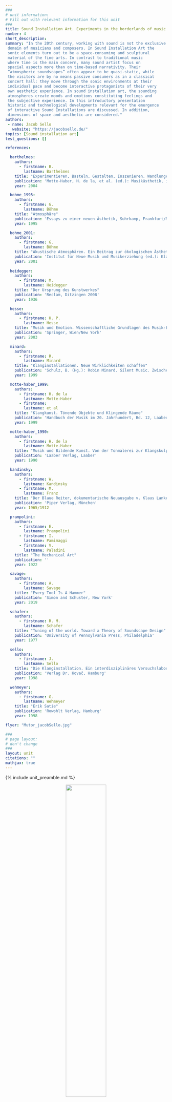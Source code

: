 ```yaml
---
###
# unit information: 
# Fill out with relevant information for this unit
###
title: Sound Installation Art. Experiments in the borderlands of music and visual arts 
number: 4
short_description:
summary: "In the 20th century, working with sound is not the exclusive 
 domain of musicians and composers. In Sound Installation Art the 
 sonic elements turn out to be a space-consuming and sculptural 
 material of the fine arts. In contrast to traditional music 
 where time is the main concern, many sound artist focus on 
 spacial aspects more than on time-based narrativity. Their 
 “atmospheric soundscapes” often appear to be quasi-static, while 
 the visitors are by no means passive consumers as in a classical 
 concert hall: they move through the sonic environments at their 
 individual pace and become interactive protagonists of their very 
 own aesthetic experience. In sound installation art, the sounding 
 atmospheres create moods and emotions constituting feelings and 
 the subjective experience. In this introductory presentation 
 historic and technological developments relevant for the emergence 
 of interactive Sound Installations are discussed. In addition, 
 dimensions of space and aesthetic are considered."
authors:
 - name: Jacob Sello
   website: "https://jacobsello.de/"
topics: [Sound installation art]
test_questions: []

references:

  barthelmes:
    authors:
      - firstname: B.
        lastname: Barthelmes
    title: "Experimentieren, Basteln, Gestalten, Inszenieren. Wandlungen des künstlerischen Selbstverständnisses"
    publication: 'Motte-Haber, H. de la, et al. (ed.): Musikästhetik, im Handbuch der Systematischen Musikwissenschaft, Bd. 1, Laaber Verlag, Laaber'
    year: 2004

  bohme_1995:
    authors:
      - firstname: G.
        lastname: Böhme
    title: "Atmosphäre"
    publication: 'Essays zu einer neuen Ästhetik, Suhrkamp, Frankfurt/M'
    year: 1995

  bohme_2001:
    authors:
      - firstname: G.
        lastname: Böhme
    title: "Akustische Atmosphären. Ein Beitrag zur ökologischen Ästhetik"
    publication: 'Institut für Neue Musik und Musikerziehung (ed.): Klang und Wahrnehmung. Komponist – Interpret – Hörer, Schott, Mainz u a.'
    year: 2001
  
  heidegger:
    authors:
      - firstname: M.
        lastname: Heidegger
    title: "Der Ursprung des Kunstwerkes"
    publication: 'Reclam, Ditzingen 2008'
    year: 1936

  hesse:
    authors:
      - firstname: H. P.
        lastname: Hesse
    title: "Musik und Emotion. Wissenschaftliche Grundlagen des Musik-Erlebens"
    publication: 'Springer, Wien/New York'
    year: 2003

  minard:
    authors:
      - firstname: R.
        lastname: Minard
    title: "Klanginstallationen. Neue Wirklichkeiten schaffen"
    publication: 'Schulz, B. (Hg.): Robin Minard. Silent Music. Zwischen Klangkunst und Akustik-Design . Kehrer Verlag, Heidelberg'
    year: 1999

  motte-haber_1999:
    authors:
      - firstname: H. de la
        lastname: Motte-Haber
      - firstname: 
        lastname: et al
    title: "Klangkunst. Tönende Objekte und Klingende Räume"
    publication: 'Handbuch der Musik im 20. Jahrhundert, Bd. 12, Laaber Verlag, Laaber'
    year: 1999

  motte-haber_1990:
    authors:
      - firstname: H. de la
        lastname: Motte-Haber
    title: "Musik und Bildende Kunst. Von der Tonmalerei zur Klangskulptur"
    publication: 'Laaber Verlag, Laaber'
    year: 1990

  kandinsky:
    authors:
      - firstname: W.
        lastname: Kandinsky
      - firstname: M.
        lastname: Franz
    title: "Der Blaue Reiter, dokumentarische Neuausgabe v. Klaus Lankeit"
    publication: 'Piper Verlag, München'
    year: 1965/1912

  prampolini:
    authors:
      - firstname: E.
        lastname: Prampolini
      - firstname: I.
        lastname: Pamimaggi
      - firstname: V.
        lastname: Paladini
    title: "The Mechanical Art"
    publication: ''
    year: 1922

  savage:
    authors:
      - firstname: A.
        lastname: Savage
    title: "Every Tool Is A Hammer"
    publication: 'Simon and Schuster, New York'
    year: 2019

  schafer:
    authors:
      - firstname: R. M.
        lastname: Schafer
    title: "Tuning of the world. Toward a Theory of Soundscape Design"
    publication: 'University of Pennsylvania Press, Philadelphia'
    year: 1977

  sello:
    authors:
      - firstname: J.
        lastname: Sello
    title: "Die Klanginstallation. Ein interdisziplinäres Versuchslabor zwischen Kunst, Musik und Forschung"
    publication: 'Verlag Dr. Kovač, Hamburg'
    year: 1998

  wehmeyer:
    authors:
      - firstname: G.
        lastname: Wehmeyer
    title: "Erik Satie"
    publication: 'Rowohlt Verlag, Hamburg'
    year: 1998

flyer: "Mutor_jacobSello.jpg"

###
# page layout:
# don't change
###
layout: unit
citations: ""
mathjax: true
---
```


{% include unit_preamble.md %}

<!-- remove this when there is an animation -->
<div style="text-align:center">
<img src="{{ site.baseurl }}/assets/images/flyers/{{ page.flyer }}" style="width:50%;">
</div>
<!-- snip -->

# Some characteristics. Instead of clear definition 

Giving a definition of sound installation art is difficult. This may be due to the fact that there are hardly any clear rules for this art form, as it is the case for most types of music. Also, the physical properties, that make up painting or sculpture, are missing. And even if it is possible to name a few typical characteristics, there is immediately a prominent counter-example.

However. Sound installations are often found at festivals for new music, in galleries and museums or in the public space. The conventional concert hall seems unsuitable for the presentation of sound installations. The sounds and noises, which are mostly electronically reproduced or synthetically generated, affect the recipient in conjunction with visual and architectural, spatial elements that can be explored. From a musical perspective, the visitors to the sound installation are given a new role: they are invited to move freely in the sounding space and to explore it with the personal temporality. The sound installation – unlike music – does not specify a narrative time structure, there is neither beginning nor end to the performance, but rather an almost static sonic experience that unfolds in space rather than in time. With their works, sound artists describe a field of possibilities in which the recipients can actively, sometimes interactively act, and create their own experience. This gives the audience the role of performers, they are less passive recipients than actors. The focus of the sound installations is – in contrast to works of (multi)media art – the auditory experience, listening. 

# Some history: 'cause it's good to know your ancestors

A golden thread can be followed through history from the beginning of the 20th century to contemporary sound art where the artistic avant-garde movements of the 1910s and 1950s play a prominent role. This context provides the historical humus on which sound art as we know it today could develop. Some major milestones shall be mentioned here.

Around 1920, the French composer Eric Satie had proposed a highly functional music with his Musique d'Ameublement (furniture music). This music should fit into a room as naturally as a piece of furniture. It should:
>>>*"soften the noise of knives and forks without drowning it out, without imposing itself. It should furnish the often annoying silence between guests. [...] At the same time, it neutralizes somewhat the street noises that come into the play."* {% include cite ref="wehmeyer" %}(translation: J. Sello)

In doing so, Satie distributed the various instrumentalists around the performance space so that the music seemed to come from all sides at once. 

{% include youtube-figure id="v1_iC42rsko" 
description="Eric Satie - Musique d'Ameublement
" %}

Satie´s Musique d'Ameublement can be considered as important precursor of sound art as his ideas show astonishing parallels to approaches of the genre of sound installation art, which emerged about 50 years later. In both the atmospheric re-design of a specific space with the help of sounds is of major concern. And the effect of the sounds unfolds even if the listener does not consciously or attentively follow them, so that it is largely up to the recipient whether and to what extent he or she pays attention to the sound. At the first performance in 1920, Satie is said to have shouted (in vain), *"Don't listen! Go around! Entertain yourselves!"* {% include cite ref="wehmeyer" %} 

While Satie still wanted his *sonic wallpapers* and *furniture music* to be understood as purely functional and not at all as art, sound installations have their permanent place in contemporary exhibitions and museums of modern art. For example the ZKM (Zentrum für Kunst & Medientechnologie) in Karlsruhe hosts sound installations on a regular basis. 

By today, sound art claims its place in art history and it has already produced its own differentiated history spanning more than half a century. Berlin based musicologist Helga de la Motte-Haber has devoted herself with particular dedication to working out the connections between music and the visual arts and to elaborating the significance of sound installation art in particular. Unfortunately, de la Motte-Haber´s extensive list of publications was mainly published in German language only. 

According to Motte-Haber, three radical changes in the understanding of art motivated by the avant-garde movements of the 20th century are crucial as historical basis of sound installation art: First of all, the breakup of traditional boundaries between artistic genres since the mid-19th century is essential for the development of sound installations. Secondly, the change in the artistic conception of material is significant. This can be observed in the field of visual arts, but also as a development within the music of the 20th century. The new possibilities of electronic sound synthesis, sampling and processing and the resulting changes in compositional processes play an important role here. And third, the transformation of the traditional performance situation, the artist's withdrawal from it, and the resulting new role of the audience form a crucial basis for the emergence of the sound installation as an art form. {% include cite ref="motte-haber_1999" %}

# The early 20th century. things change

Until the beginning of the 20th century, the various arts were still essentially thought of and practiced independently of one another. Even Wagner's opulent realizations of his *Gesamtkunstwerk* were rarely more than the mere juxtaposition of different means. 

But with the early 20th century things began to change and several radical upheavals in the various art scenes all around the globe could be observed. The emerging industrialization and the various social and technological innovations of the time certainly had a strong impact on the artistic developments. Social tension was building up in different parts of the world, proceeding World War I. Different not necessarily connected groups of artists, later coined as anvant-garde, were involved in these major developments, mainly in the European metropolises. 

Starting in Munich, a network of visual artists, writers, musicians and theater makers wanted to outgrow and break with traditions in their fields. Their group became known as **Der Blaue Reiter** (the blue rider), among the members were Wassily Kandinsky, Franz Marc and Paul Klee. Under the same title they published their almanac, a journal in which they exchanged radical ideas concerning abstract painting, atonal music, dadaism, non-western traditional arts, multimedia theater ideas of visionary proportions.

{% include img-figure width="350px" url="assets/images/unit4/blaue.png"  description="Wassily Kandinsky - Front cover of the almanac “Der Blaue Reiter” (1912)" %}
[source](https://commons.wikimedia.org/wiki/File:BlaueReiter.jpg)

{% include img-figure width="400px" url="assets/images/unit4/sketch.png"  description="Sketch of the envisioned spherical concert hall for Mysterium by Alexander Nikolajewitsch Skrjabin (1912), published in the almanac Der Blaue Reiter." %}
[source](https://commons.wikimedia.org/wiki/File:Skrjabin_Mysterium_Sketch.jpg)

In 1913 Georges Braque and Pablo Picasso established the form of the artistic **collage**. They collected and combined a wide variety of materials to create new works: Newspaper clippings, fabrics or common objects of daily use such as paintbrushes were integrated into the pictural composition. Through such combination of painted and glued materials not previously used by artists, the idea of the artwork as a homogeneous whole created in a single medium was put to disposition. Also, everyday objects and materials were liberated from their original function, aesthetically re-evaluated and thus ultimately "capable of art", becoming independent carriers of meaning. Within a few years, French artist Marcel Duchamp took this notion of art to its extreme: with his famous Ready-Mades, he elevated ordinary everyday objects to the status of artworks, signed and exhibited them. Whereas previously the artist's material had been understood as a means of expression, Duchamp made use of finished industrial products and put the artistic idea and the concept in the center of the work. 

{% include img-figure width="400px" url="assets/images/unit4/georges.png"  description="Georges Braque - Still Life on a Table with 'Gillette' (1914)" %}
[source](https://www.wikiart.org/en/georges-braque/still-life-on-a-table-with-gillette-1914)

{% include img-figure width="300px" url="assets/images/unit4/duchamp.png"  description="Marcel Duchamp - Fountain (1917), photograph by Alfred Stieglitz " %}
[source](https://en.wikipedia.org/wiki/Fountain_%28Duchamp%29)

During the same time a group of artists around the Italian writer Filippo Tommaso Marinetti gathered in Italy in 1910, calling themselves **Futurists** – excited by the technological developments of their time and joyfully anticipating the future. Various painters, poets and composers such as Edward Varèse and Albert Doyen considered themselves to be part of this movement. On February 2nd, 1909, the front page of the Paris newspaper Le Figaro featured Marinetti's Futurist Manifesto. This contained eleven programmatic theses that were intended to establish not only a new artistic movement, but also a culture that encompassed all areas of life. In the manifest Marinetti declared violence and war the *"only hygiene in the world"* and he vehemently opposed all traditions: *"Put fire to the shelves of libraries! [...] Divert the course of the canals to flood the museums! [...] Seize the pickaxes, the axes and the hammers and tear down, tear down without mercy the cities!”*. See [full text](http://www.kunstzitate.de/bildendekunst/manifeste/futurismus.htm) (german, translation J. Sello)

With his Intonarumori Italian Futurist Luigi Russolo built 27 different mechanical sound generators and presented them in various concerts. He notated the music in a rather classical way (see figure 4.7)

{% include img-figure width="400px" url="assets/images/unit4/futurist.png"  description="Futurist Luigi Russolo, his assistant Ugo Piatti and the Intonarumori Instruments built by Russolo, photo published in his 1913 book: The Art of Noises " %}
[source](https://en.wikipedia.org/wiki/Intonarumori#/media/File:Russolointonorumori.jpg)

{% include youtube-figure id="cFI1xdCxaBU" 
description="Luigi Russolo - Risveglio Di Una Città" %}

{% include img-figure width="600px" url="assets/images/unit4/composition.png"  description="Composition for Intonarumori: risvelglio di una cittá (1916)" %}
[source](https://www.researchgate.net/figure/Luigi-Russolo-Risveglio-di-una-citta-1916-prime-due-pagine-della-partitura-musicale_fig24_307837321)

During those years, the Russian painter Wassily Kandinsky, member of *Der Blaue Reiter*, was trying to develop a grammar for art as a whole. Therefore, he was concerned with the transfer of formal principles from one medium to another. For example, he wanted to translate structures from music to painting: rhythm, timbre, dynamics, movement. In 1918 Kandinsky was involved in the founding of the Institute of Artistic Culture in Petrograd what is now St. Petersburg. This Institute is considered the forerunner of the famous Bauhaus. The **Bauhaus** was founded by Walter Gropius in Weimar after the end of the war. Wassily Kandinsky, Paul Klee, Lyonel Feininger, Lazlo Moholy-Nagy, Oskar Schlemmer and many other representatives of classical modernism taught there and developed an interdisciplinary artistic program that included design, architecture, painting, dance, music and theatre. 

Teaching at Bauhaus Lazlo Moholy-Nagy proposed a new form of theater in 1925 with his text Theater, Circus, Varieté, which would utilize elements of shock and surprise. He had the idea of placing electric or mechanical sound generators in the auditorium. Hidden under the floor or under the seats, they would play music, noises or even speech. Between 1924 and 1925 Moholy-Nagy designed a piece entitled: *Mechanical eccentricity*. A synthesis of form, movement, sound, colored light. In addition, he made a score sketch, which shows the events on three stages including different projection screens. According to Motte-Haber (1999), this sketch already anticipates the score arrangements of the happenings that would emerge almost 30 years later, and this work may already be considered a mixture of performance and sound installation. {% include cite ref="motte-haber_1999" %}(p.52)

{% include img-figure width="450px" url="assets/images/unit4/bauhaus.png"  description="The reconstructed Bauhaus building" %}
[source](https://de.wikipedia.org/wiki/Bauhaus_Dessau#/media/Datei:Dessau_Bauhaus_neu.JPG)

# After World War II: dissolving boundaries

With the rise of Nazi-Germany and the upcoming war, artistic developments in central Europe came to almost complete halt. Several Bauhaus teachers and students immigrated, including -László Moholy-Nagy, Josef Albers and Walter Gropius. Moholy-Nagy went to Chicago where he founded the *New Bauhaus* (later: School of Design) in 1937. Joseph Albers joined the newly founded *Black Mountain College* in North Carolina. Until it was shut down in 1957, this school was the leading institute for interdisciplinary (mainly) artistic education, with teachers such as architect Buckminster Fuller or Albert Einstein, who was guest lecturer there in summer classes. 

{% include img-figure width="450px" url="assets/images/unit4/black.png"  description="BILD: Black mountain collage.    " %}
[source](https://commons.wikimedia.org/wiki/File:Black_Mtn_College.jpg)

In 1948 American composer John Cage received a teaching assignment at Black Mountain College. As the author of various key works of New Music Cage is considered as one of the 20th century´s most influential composers. Additionally, he was an integration figure of the Happening and Fluxus movements and an important initiator and practitioner of sound installation art. At Black Mountain College, a wide variety of arts was brought together by Cage, for example in his 1952 *Untitled Event*, held in the school´s dining room: David Tudor played the piano, Merce Cunningham danced under Robert Rauschenberg's White Paintings while slides and films were projected onto various screens. A poetry reading took place and Cage gave a lecture on Meister Eckhart. This so called *happening* lasted 45 minutes and was organized chronologically by a schedule created with the help of random operations. 

{% include youtube-figure id="Bx2K8VbePU8" 
description="John Cage, Merce Cunningham, Robert Rauschenberg - Untitled Event" %}

Here, Cage dissolved the traditional frontal form of stage presentation by turning the audience into an integral part of the event and thus granting the recipient a new meaning in the context of art. So, in addition to breaking down media boundaries, the alteration of the audience's perspective is its most characteristic feature, being a great influence to the sound installation art. However, since such *happenings* and *performances* didn´t give up the traditional role of the artist as performing actor on stage, it led into a different direction, namely to the now widely differentiated field of *performance art.*

While in happenings and Fluxus´ "concerts" the artists were still performers, who went on stage to make direct contact with the audience, in the following years the emergence of installation art was accompanied by the artist's withdrawal from the performance situation. American sound artist Max Neuhaus was the first to coin the term sound installation to describe his project *Drive-in Music* (1967). He had installed several radio stations along a road with the same transmission frequency but different sounds, which were received differently by the passing cars, depending on their speed and direction of travel, so that an unique and individual sound progression was created. 

{% include youtube-figure id="kA-fihBFWBI" 
description="Max Neuhaus - Time Square (1977-today)
" %}

Out of these not always linear developments within the visual arts and music, a new art form emerges, living in between the traditional genres of art: *Sound Art*. The boundaries of the individual genres within Sound Art appear fluid: often it is hard to decide whether a work should be categorized as sound sculpture, sound performance or as sound installation. In fact, it is rather rare to find works that could be described as pure sound installations according to the characteristics of an idealized type of sound installation listed in the introduction. This is mainly due to the cross-border character of this art form. In most cases, visual and architectural aspects play a role in the works and each artist sets the very own emphasis. 

# Co-Evolution of Technology and Music 

For sound artists, technology is both instrument and tool. The way of working with it needs to be learned and developed. Meanwhile, every technology and each single tool brings its own workflow and functionality, which shapes and forms the workpiece in its own way. With his recent book Every Tool's a Hammer (2019) American tinkerer Adam Savage explores the evolution of tools and their influence on one's way of working. But this is by no means a novel phenomenon: The 20th century is characterized by the increasing mechanization of musical creation or by the "musicalization" of technology. Again and again, one comes across personalities who simultaneously assume the role of researcher and inventor as well as that of composer and musician. Lev Termen, Maurice Martenot and Friedrich Trautwein, for example, had a technical education that enabled them to construct new musical instruments (Theremin, Ondes Martenot, Trautonium), which they immediately utilized in their own compositions. Later, in the course of the progress of the computer technology, one meets personalities like Max Mathews (name giver for Max/MSP), Jean-Claude Risset or John Chowning (inventor of the FM synthesis), who were on the one hand programmers, on the other hand used the programs and procedures developed by them for the realization of their own music. 

In short, the role of the composer changed with the entry of technology and media into compositional practice. In the 20th century, the composer's workplace is no longer primarily the piano and the desk complete with music paper and pencil, but the compositional work is created in the "laboratory," in the highly technical recording studio or –more recently– on the personal computer. 

Like the electronically generated music, the sound installations draw from the almost infinite pool of new sounds that enriched western music in the course of the 20th century: from Russolo's Intonarumori and the integration of everyday objects such as sirens and chainsaws into music, from John Cage's prepared pianos to the sonic diversity resulting from field recording & sampling, as well as the electronic synthesis of entirely artificial sound and noise. In the historical context, the development of electronic music reveals reciprocal relationships between art and technology that can be described as co-evolution. The question of whether technical progress caused the innovations in art, or whether the cultural changes initiated by art first formed the preconditions for the development of new technologies, is comparable to the famous question of which came first - the hen or the egg. For example, the sudden availability of video equipment was hardly responsible for the emergence of video and media art in the 1960s. Rather, the avant-garde's search for new means of artistic expression that would unfold their effect through the interplay of different senses. Thus, artists re-purposed the new possibilities of video technology for their happenings, Fluxus concerts, and environments. The new technology was merely an additional component of their intermedial works, but it ultimately provided the impetus for the emergence of new artistic genres such as multimedia and video art.  
In the 1950s and 1960s, it was common practice to alienate existing technology, radio or measurement technology, for example, or even to develop new devices oneself. In contrast, today´s sound artists can draw from the almost unlimited pool of industrial tools for music production: 

# Tools for the creation of electronic sound 

Sound synthesizers have been developed since the late 1950s, initially manufactured in costly small series by companies such as Moog, Buchla, Arp or Sequential Circuits, only available to few. Today, devices with similar functionality are comparatively cheap thanks to Asian mass production. Digital synthesizers and samplers have supplemented the range of available electronic sound generators since the 1980s. During the 1990s, standard computers have become powerful enough to completely take over the functionality of a well-equipped recording studio. And so, todays computers play a key role not only in contemporary music production, but also in sound installation art. 

However, if we compare different works we see a large variety of systems: there are installations that "just" play back pre-produces sound loops. In contrast, there are generative installations, that are based on certain mechanisms that implement rule-sets for generating the musical content in real-time. As a third group, we find interactive installations that allow the audience to playful interact with the system. Also, there are performative installations, where the artist could be part of the presentation, maybe only for a special event at a vernissage, for example.

There is a wide range of different tools used for the realization of sound art. In early days often analog synthesizers or magnetic tapes were used, where several tape loops of different lengths were played at once but not synchronized, so they would create an everchanging sonic result. Today, there are various flexible software tools, such as the graphical programming environments Max/MSP or open-source Pure Data. Such graphical programming environments allow the user to quickly prototype software that, for example, creates random processes, or analyzes input signals and, on this basis generates sounds, interactive visuals or automates studio hardware. Such a program could also communicate through the internet or implement AI algorithms... everything goes. In addition, easy-to-program microcontrollers such as the Arduino family can be used to interact with the physical world by recording and controlling processes outside the computer. A variety of sensors can be used to enable real-time interaction, control lights, motors and almost unlimited other devices. There are unprecedented possibilities for implementing your own ideas! 

As in the early days of electronic music, among sound installation artists we often find a rather unconventional approaches: creation outside the industrial/commercial pathways. Many sound artists create their own sound generators and invent their very own and unique technical systems. 

# The Sound Artist as Tinkerer 

This artistic process, in which the possibilities of existing technologies are tested and adapted to one's own needs, in many cases give rise to ideas that inspire new works – often through the unconventional use far off the handbook. Thus, according to German musicologist Barbara Barthelmes (2004), this new type of composer/artist can be identified as tinkerer or maker (germ.: Bastler), whereby the negative connotation of this term, the hobby-like and non-professional, is not meant. {% include cite ref="barthelmes" %}  

Exploration and experimentation is the tinkerer´s prime strategy, the free use of technology, regardless of its original purpose, done with the aim of developing one's very own, new and individual artistic technique. The internet provides the necessary network and platform for communication: under the acronym DIY (Do it Yourself), a community of like-minded people has emerged to share their individual insights and procedures freely and free of charge. On the one hand, the tinkerer's way to approach problems shows parallels to the Dadaist´s idea of the found object (*objet trouvé*) and, on the other hand, it ties in with the Futurists' goal of bringing together everyday´s technology and art. Thus, a 1922 Futurist manifesto states: 

>>>*"We Futurists force the machine to tear itself away from its merely practical function, to rise to the spiritual and disinterested life of art, and to become a very high and fruitful source of inspiration.”* {% include cite ref="prampolini" %}

# Sound art in space: another excursion into history

In the 16th century various works for multiple choirs were composed in the church musical tradition for the Basilica di San Marco in Venice. Here, the multi-aisle architecture of the dome was played by two opposing organs. Different groups of instruments or choirs were then placed on different galleries, so that a first spatial music was staged – almost 500 years ago. 

But the real integration of physical space, as integral part of musical composition, as a "composable parameter" of music, did not emerge until the 1920s with Edgar Varèse's instrumental spatial compositions, such as *Integrales* (1926), which was conceived as a "projection into space”. Or with compositions by Arnold Schoenberg: in his (unfinished) oratorio *Jakobsleiter* (Jacob's Ladder), begun in 1915, Schoenberg envisioned remotely played music (orchestra and choirs) to be conducted through a system of pipes to various different locations in the performance space. With the new technological possibilities of electronic sound production and control in the 1950s, these ideas were further investigated: The early approaches to spatialization, as this is called today, lead into a structural element of Serial Music with several compositions focusing on such spatial aspects. Stockhausen spoke in an essay (1961) of the *"rediscovery of the function of space”.*

In order to be able to position electronic sounds in physical space, a playback system is needed with at least two loudspeakers. Stereophonic speaker setups create the impression of a sound source being located centrally between the (two) speakers, when the sound intensity of both speakers is identical. Due to volume differences of the two loudspeakers, this so-called *phantom sound source* shifts in the direction of the speaker with the higher amplitude. Accordingly, it also is possible to simulate simple movements of the sounds. However, the sound objects remain always on a line in between the speakers. In consequence, French composers Pierre Schaeffer and Pierre Henry used reproduction systems with more than two loudspeakers for their *musique concrete* as early as 1950. For example in their work *Symphonie pour un Homme Seul* (1951) four speakers were placed on the front left and right, as well as behind and above the audience. Around the same time, in the U.S. compositions were being created that were reproduced by four to eight loudspeakers placed in a circle around the audience (a setup that is still quite common). Among these compositions were *Williams Mix* (1952) by John Cage and *Intersection* (1953) by Morton Feldman, both protagonists of the American so called *Tape Music* scene. Only a few years later, Karlheinz Stockhausen created his works *Gesang der Jünglinge* (1956) and *Kontakte* (1960), which were designed to be played back by a newly developed 4-channel quadraphonic tape system. Here, the four loudspeakers were set up in a square around the audience and, in contrast to earlier systems, could be controlled synchronized in time, so that complex sound movements could be realized.

At the 1970 world exhibition EXPO in Osaka (Japan) Western Germany´s representative pavilion was a spherical concert hall, the so called *Kugelauditorium*, built by architect Fritz Bornemann. The hall was equipped with a 360° speaker setup controlled in 50 independent groups. Stockhausen was invited to perform his music here (electronic and instrumental with 19 musicians on site), as well as other composers such as Boris Blacher or Bernd Alois Zimmermann. During the 180 days of exhibition more than one million people experienced this futuristic sound show. It was the second visionary concert space at the EXPO world exhibition built for the realization of the ideas of the musical avant-garde, after the legendary Philips pavilion designed by Le Corbusier at the 1958 EXPO in Brussels featuring the Poème électronique by Edgard Varese.  

Today, sound artists use a wide variety of methods for the *acoustic projection* or spatialization of sound. Some artists use state of the art technology, such as wave field synthesis systems or multi-speaker domes utilizing higher-order ambisonics algorithms or alike for the spatial distribution of their sounds. In others pieces rather unconventional loudspeaker setups are created, often consisting of numerous little speakers, sometimes in quite graphical arrangements, as in the works by Canadian sound artist Robin Minard or Berlin-based sound artist Stefan Roigk. 

{% include img-figure width="500px" url="assets/images/unit4/stefan.png"  description="Stefan Roigk - UPROAR (2004)" %}

In most cases the physical performance space is considered as integral component of the artistic work. Thus, often sound installations are developed site-specifically: they are designed for the respective performance space, often establishing a contextual reference. 

# Aesthetics and Sound Art

The sound artist´s topics, techniques and motivations are manifold – but working with the exhibition space and its atmosphere appears to be of central concern to many artists. Canadian sound artist Robin Minard talks about *"conditioning or coloring of space"* {% include cite ref="minard" %}(p.63), when he refers to his idea of an aesthetic transformation of a found atmosphere. With his sound installations Minard creates almost static soundscapes projected into the room with the intention to modify or intensify the space´s basic mood. Also, by adding the additional sound layers he is able to mask disturbing noises. 

These aspects, and especially the idea of masking noise sources, are central ideas of HfMT´s *Healing Soundscapes* project. For this project, conducted in collaboration with the Hamburg University´s Hospital (UKE) and other academic partners, various sound installations were developed and installed in different waiting rooms with the intention to improve the acoustical environment in a hospital setting. 

The term *soundscape* used for this project was coined in the late 1970s by Canadian sound artist Murray Schafer: In his famous book *The Tuning of the World* he describes soundscapes as layers of acoustic noise, omnipresent in the world, constantly growing especially in the cities. Luckily, in the course of everyday mostly purposeful listening, such sound layers are usually ignored, and remain in the subconscious: the human sense of hearing is evolutionarily designed in such a way that we always try to assign a sound to its origin and, due to our distinct ability to localize sound, also deduce where it comes from. The abstract, often electronically generated soundscapes and noise layers of the sound installation, mostly lack any association to a natural origin: categorical assignment of a musical sound to a certain instrument usually does not work here. And through the sound transmission by means of loudspeakers, the sounds are decoupled from their source. We do no longer hear "something" in the same way that we hear, for example, a car driving by or a telephone ringing, but we just hear – in the broader sense of pure listening

The German philosopher Martin Heidegger described this form of unintentional hearing as “abstract”:

>>>*"We never [...] hear, for example, tones and noises, but we hear the storm whistling in the chimney, we hear the three-engined airplane [...]. In order to hear a pure sound, we must listen away from things, withdraw our ear from them, [...] hear abstractly."*{% include cite ref="heidegger" %}(p.18, translation: J. Sello)

# Atmosphere as concept of philosophy 

German philosopher Gernot Böhme, representative of the philosophical movement New Phenomenology, describes such a form of listening, which is no longer purposeful nor directional, as characteristic and necessary for the perception of acoustic atmospheres. In doing so, he speaks of *"hearing as such"* (German: “Hören als Solches”). Böhme has devoted himself to describing *atmosphere* as a category of aesthetics for more than two decades, thereby he criticizes *aesthetics as a theory of the artwork*, which has degenerated into a means of forming judgments of art criticism, into a theory of taste. Aesthetics had thus detached itself from its original conception as a theory of perception and sensual cognition, as it had been developed in the mid-18th century by Alexander Gottlieb Baumgarten. Consequently, Böhme introduces and uses the term *Aisthetic* as reference to the Greek term *aísthesis* with it´s etymological source of “sensual perception”. {% include cite ref="bohme_2001" %}(p.40-48)

In several publications Böhme introduces the atmosphere as the central concept of the New Phenomenology and he promotes a definition of the atmosphere, according to which it is to be understood as relationship between the environmental qualities and the iundivisual pre-condition. Thus, the properties and qualities of the space and the objects within it (including light, sounds, temperature, scents…) always affected their surroundings, radiating their qualities and thus contribute to the overall atmosphere of the surrounding space. Accordingly, sound is only one particular component of a perceived atmosphere. The perception of an atmosphere results from the interplay of all different sensory modalities. But its subjective perception and evaluation is shaped by the individual´s emotional state – the same atmosphere could be perceived differently if one is tired or angry, hungry or relaxed. Therefore, Böhme calls the atmosphere a typical *intermediate phenomenon* (Zwischenphänomen), since it describes a relationship between subject and object: On the one side there is the environment, which radiates its specific (objective) mood quality. On the other side stands the recipient with her or his subjective perception and the individual mental precondition. On the one hand, this "in-between" makes the atmosphere special; on the other hand, it makes it theoretically difficult to grasp. It appears to be blurred, as result from the interaction of the recipient´s subjectivity and the objective environment, *quasi-objective”*. {% include cite ref="bohme_2001" %}(p.62)

Accordingly, Böhme describes interior architects, stage designers and musicians, who produce, for example, the background music known as Muzak for department stores, train stations or hospitals, as aesthetic workers. These people specialize in re-tuning spaces by modifying the existing atmosphere. *"If an interior designer, for example, equips a room with sea-green wallpaper, then he is not, after all, concerned with producing walls with that color, but with creating a spatial atmosphere. If a sales practitioner in a supermarket lets a certain music sound, she does not, after all, bring a musical work to the ear, but wants to create a sales-favorable mood."* {% include cite ref="bohme_1995" %}(p.87). From this perspective, it appears to be rather common to artificially (or artistically) produce very specific atmospheres. In consequence, there is a similarity of sound artists with interior architects, stage designers and sales strategists: they all, as aesthetic workers, manipulate the found atmosphere of places, by intensifying the atmosphere, with the help of added sounds and noises, subtle change it or completely overhaul what they´ve come across. 

However, Böhme's work does not yet allow any conclusions to be drawn about the specific impact of certain sounds on the resulting atmosphere and the accompanying subjective feelings and state of mind. This perceptive part must always remain subjective and unique. Nevertheless, the atmospheres in sound art can be influenced and artistically shaped to a great extent by acoustic means. It is clear from various empirical studies that there is no uniform meaning of music for humans. Still, it is fundamentally questionable whether the same music has a similar emotional effect on different listeners: *"If one wants to get to the bottom of the effect of music, the question should not be how music affects people, but rather: Which music has which effect on which people under which conditions?”.* {% include cite ref="hesse" %}(p.3, translation: J. Sello)

# Sound Installation Art as Experiment 

It is an open question of whether the multi-layered impact on the recipient of sound art is homogenously perceived by different persons – do we hear the same thing? This would be shown, for example, if a verbal description of a perceived atmosphere turned out to be similar for different test persons. This could then be considered as evidence for that the atmosphere indeed could be regarded as quasi-objective, as it is proclaimed by Böhme. If so, atmosphere would be highly relevant for research on the perception of sound art and music in general. Here, it helps a lot that we are used to exchange ideas about atmospheres: everyday language offers an astonishingly rich vocabulary to describe atmospheres. This then also raises another question: does the experience of the recipients coincide with the assessments and intentions of the sound artist? Does the recipient perceive it in a similar way as intended by the artist, as aesthetic worker? Is the atmospheric "intention" communicated? Or should we better assume an unpredictable, individual and completely subjective experience of sound installation art? The latter would suggest that the personal experience in the sound installation is always unique and completely subjective. 

Contemporary music events are often advertised as “experiment” or as experimental setting challenging the audience´s perception. And in recent years, the idea of *artistic research* has become more prominent in German academia, especially in arts schools and music conservatoires. Students are encouraged to do experimental artworks, explore new artistic strategies, concepts and settings to gain some sort of insights from their artistic practice. But very often the outcome of such “experiments” is more or less ignored or seems to be considered less interesting than the experiment itself. In many cases all you get as indicator is applause, and even that is often given only because most audience members tend to be polite.

When studying Systematic Musicology at the Hamburg University I decided for my dissertation (2014) to look into those questions raised above and for this, I took the idea of experimental settings in sound art more literally. Consequently, I designed a empirical study as integral part of an interactive sound installation, utilizing a classic tool of experimental psychology: the questionnaire.

While the artistic part was treated to be merely irrelevant for my study (the sound installation I designed myself for practical reasons was considered as interchangeable stimulus) the use of established statistical methods borrowed from psychology and social sciences helped me to gain some insight in perception of acoustic atmospheres and to find answers to my questions. By analyzing the detailed answers of 100 probands it could be shown that there indeed was an intersubjective commonality in perception and verbal description of sonic atmospheres. Furthermore, it could be shown that the perceived atmosphere would indeed correlate with the artist´s assessment and intention. Certain groups (professional musicians and artists) did show ratings rather close to those of the sound artist (me in this particular case) indicating that these people would show a higher-than-average competence in perception and/or description of the atmosphere. One possible explanation is, that the expertise would be connected to long term training in reflection on and articulation of such matters. Though, a causal linkage seems rather obvious but with only 100 test persons not proven.

{% include img-figure width="400px" url="assets/images/unit4/sello.png"  description="Ratings from Sello´s study on perception of sonic atmospheres in Sound Art - (Sello 2014, p.252-253)" %}

{% include img-figure width="400px" url="assets/images/unit4/adjective.png"  description="Ratings of adjective list with 62 items. 100 test-persons differentiated in 5 groups (Score-groups), Mean values in comparison to artist´s ratings. A common signature appears obvious." %}

# Conclusion

Still, after more than half a century of artistic practice, sound installation art appears to be an exciting genre in the borderlands of contemporary music and visual arts. Especially the open format and the unbounded freedom for unique artistic expression offer vast possibilities and chances. There is less pressure for the artist compared to traditional music, as the work doesn´t need to be presented “on the spot” as music on stage. Instead, sound installations can be developed more as process, constantly being optimized and adapted to certain conditions and requirements. Sound installations also offer very attractive setting for research: in the installation setting it is, for example, no problem to conduct a survey using an extensive questionnaire. While in a concert hall this would most likely be a very disturbing factor, in sound art it can become an integral component of the artistic situation, part the artwork. 

{% include unit_postamble.md %}
